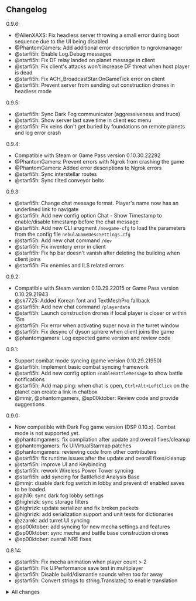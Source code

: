 ## Changelog

0.9.6:
- @AlienXAXS: Fix headless server throwing a small error during boot sequence due to the UI being disabled
- @PhantomGamers: Add additional error description to ngrokmanager
- @starfi5h: Enable Log.Debug messages
- @starfi5h: Fix DF relay landed on planet message in client
- @starfi5h: Fix client's attacks won't increase DF threat when host player is dead
- @starfi5h: Fix ACH_BroadcastStar.OnGameTick error on client
- @starfi5h: Prevent server from sending out construction drones in headless mode

0.9.5:
- @starfi5h: Sync Dark Fog communicator (aggressiveness and truce)
- @starfi5h: Show server last save time in client esc menu
- @starfi5h: Fix veins don't get buried by foundations on remote planets and log error crash

0.9.4:
- Compatible with Steam or Game Pass version 0.10.30.22292
- @PhantomGamers: Prevent errors with Ngrok from crashing the game
- @PhantomGamers: Added error descriptions to Ngrok errors
- @starfi5h: Sync interstellar routes
- @starfi5h: Sync tilted conveyor belts

0.9.3:
- @starfi5h: Change chat message format. Player's name now has an underlined link to navigate
- @starfi5h: Add new config option Chat - Show Timestamp to enable/disable timestamp before the chat message
- @starfi5h: Add new CLI arugment `/newgame-cfg` to load the parameters from the config file `nebulaGameDescSettings.cfg`
- @starfi5h: Add new chat command `/dev`
- @starfi5h: Fix inventory error in client
- @starfi5h: Fix hp bar doesn't vanish after deleting the building when client joins
- @starfi5h: Fix enemies and ILS related errors

0.9.2:
- Compatible with Steam version 0.10.29.22015 or Game Pass version 0.10.29.21943
- @sk7725: Added Korean font and TextMeshPro fallback
- @starfi5h: Add new chat command `/playerdata`
- @starfi5h: Launch construction drones if local player is closer or within 15m
- @starfi5h: Fix error when activating super nova in the turret window
- @starfi5h: Fix desync of dyson sphere when client joins the game
- @phantomgamers: Log expected game version and review code

0.9.1:
- Support combat mode syncing (game version 0.10.29.21950)  
- @starfi5h: Implement basic combat syncing framework
- @starfi5h: Add new config option `EnableBattleMessage` to show battle notifications
- @starfi5h: Add map ping: when chat is open, `Ctrl+Alt+LeftClick` on the planet can create a link in chatbox
- @mmjr, @phantomgamers, @sp00ktober: Review code and provide suggestions

0.9.0:
- Now compatible with Dark Fog game version (DSP 0.10.x). Combat mode is not supported yet.
- @phantomgamers: fix compilation after update and overall fixes/cleanup
- @phantomgamers: fix UIVirtualStarmap patches
- @phantomgamers: reviewing code from other contributers
- @starfi5h: fix runtime issues after the update and overall fixes/cleanup
- @starfi5h: improve UI and Keybinding
- @starfi5h: rework Wireless Power Tower syncing
- @starfi5h: add syncing for Battlefield Analysis Base
- @mmjr: disable dark fog switch in lobby and prevent df enabled saves to be loaded.
- @ajh16: sync dark fog lobby settings
- @highrizk: sync storage filters
- @highrizk: update serializer and fix broken packets
- @highrizk: add serialization support and unit tests for dictionaries
- @zzarek: add turret UI syncing
- @sp00ktober: add syncing for new mecha settings and features
- @sp00ktober: sync mecha and battle base construction drones
- @sp00ktober: overall NRE fixes

0.8.14:
- @starfi5h: Fix mecha animation when player count > 2  
- @starfi5h: Fix UIPerformance save test in multiplayer  
- @starfi5h: Disable build/dismantle sounds when too far away  
- @starfi5h: Convert strings to string.Translate() to enable translation  

<details>
<summary>All changes</summary>

0.8.13:

- @starfi5h: Fix compilation with 0.9.27.15466  
- @starfi5h: Add -newgame launch option for dedicated server   

0.8.12:

- @PhantomGamers: Remove exe targeting to support game pass version  
- @starfi5h: Fix errors about logistic bots  
- @starfi5h: Add -load-latest launch option for dedicated server  

0.8.11:

- @starfi5h: Added support for DSP 0.9.27 along with syncing for the new logistics distribution system
- @starfi5h: Optimized network traffic
- @starfi5h: Dedicated servers will now save when gracefully exited (ctrl+c on the console window)
- @starfi5h: Fix error when sail capacity increases in dedicated server

0.8.10:

- @starfi5h: Fix compilation with 0.9.26.13034
- @starfi5h: Fix a bug that makes advance miner power usage abnormal
- @starfi5h: Add new chat settings NotificationDuration

0.8.9:

- @PhantomGamers: Fixed compilation with 0.9.26
- @starfi5h: Added syncing of all of the new Sandbox features introduced in 0.9.26
- @starfi5h: Fixed bug that caused the host to sink into the ground
- @starfi5h: Increased connection timeout to prevent issues with higher latency connections

0.8.8:

- @starfi5h: Added RemoteAccessPassword setting for servers so that users can authenticate to use admin commands
- @starfi5h: Fixed bugs related to headless servers
- @starfi5h: Chat now stores past commands, accessible with the up and down arrow keys
- @PhantomGamers: Fixed white window popping up while headless server is running
- @starfi5h: Added syncing for Logistic Station names
- @starfi5h: Fixed bug that allowed clients to reduce ILS warp distance below their minimum value
- @starfi5h: Added syncing for Mecha energy production and consumption stats
- @starfi5h: Made it so new clients now join the game with full energy and some warpers if the tech is unlocked
- @starfi5h: Fixed bug when running GalacticScale that caused clients to sink into the ground
- @starfi5h: Removed IP addresses from log output

0.8.7:

- @mmjr-x: Add Upnp/pmp support
- @mmjr-x: Add Ngrok support
- @mmjr-x: Add server password support
- @PhantomGamers: Add Discord rich presence support
- @PhantomGamers: Fix error when unable to obtain documents folder
- @starfish: Add headless server support
- @starfish: Add player connect/disconnect message (can be disabled in config)
- @starfish: Fix NRE when loading a gas giant. Fix planet type mismatch caused by older saves.

0.8.6:

- @starfish: Bugfix regarding NRE exception in UpdateDirtyMeshes()
- @starfish: Bugfix desync issues regarding ILS and PLS
- @starfish: Add milestone syncing
- @sp00ktober: Add gracefull error messages regarding broken traffic monitors and broken compression of factory data
- @sp00ktober: Add a reconnect command to the chat for easy and fast reconnection of clients

0.8.5:

- @starfish: Add Dyson Sphere color syncing
- @starfish: Add syncing for fast insert / fast take out of items to / from buildings
- @starfish: Add syncing for fractionator and power generator product
- @starfish: Save game to Last Quit when exiting multiplayer game.
- @starfish: Fix a bug that would lead to an inserter's filter to not set correctly
- @starfish: Fix planet terrain not synced when client loads a factory.
- @starfish: Fix trash item count incorrect when item count > 256.
- @sp00ktober: UI adjustments to account for the game update
- @sp00ktober: Disable metadata upgrades for clients in tech tree
- @sp00ktober: Add syncing for fast insert / fast take out of items to / from belts

0.8.4:

- @kremnev8: add two new events to Nebula API
- @starfish: fixed issue where client would sometimes be unable to load in while using GalacticScale
- @starfish: custom planet and star names now show up in lobby (not while GalacticScale is active)
- @starfi5h: show correct resource amount in UIPlanetDetail
- @starfi5h: show custom planet and star names in lobby screen
- @starfi5h: the selected starting planet name will now show on the lobby screen
- @starfi5h: fixed issue where the nametag on the minimap wouldn't show up for a client that rejoined

0.8.3:

- @kremnev8: improved ingame chat
- @starfish: added compatibility with BulletTime which enables fluent loading times on Planet and System arrival
- @starfish: bugfix regarding too large dyson sphere data
- @starfish: bugfix regarding reloading of dyson sphere
- @starfish: improved loading of solar systems, this now runs on its own thread
- @starfish: developer commands can now be executed from the ingame chat (using /xconsole [command] )
- @sp00ktober: added tooltips to the Nebula settings
- @sp00ktober: added setting to prevent `System.ObjectDisposedException` errors resulting in random client disconnect
- @sp00ktober: added code to handle IndexOutOfBounds errors when importing PlanetFactory data (very rare issue)
- @sp00ktober: fixed wrong array size for storage and slots in ILS
- @sp00ktober: added minimap indicator for other players positions (on the same planet)
- @sp00ktober: added chat command to list planets in a system
- @sp00ktober: added chat command to navigate to star, planet or player by name or id

0.8.2:

- @kremnev8: fix issue with EmojiDataManager when a save was loaded multiple times in a row.

0.8.1:

- @starfish: Add copy&close error button
- @starfish: bugfixes regarding dyson sphere editor
- @starfish: bugfix regarding item refund in matrix labs
- @starfish: bugfix regarding the ILS UI
- @starfish: bugfix regarding placement of spraycoaters, traffic monitors and inserters
- @starfish: bugfix regarding drone and ship counts in stations
- @PhantomGamers, @sp00ktober: adjust TCP fragment size for faster data transmission
- @sp00ktober: bugfix regarding players getting stuck with the "player joining" message
- @sp00ktober: bugfix regarding wrong mecha color until hitting "apply" in mecha editor
- @sp00ktober: bugfix regarding ILS ship rendering clientside
- @sp00ktober: add optional soil syncing
- @sp00ktober: add syncing of mecha editor state and items
- @mattsemar, @kremnev8: add in-game chat functionality with commands (open with `Alt` + `~` by default)

0.8.0:

- Now compatible with DSP 0.9.24
- @starfish: Refactoring of the ILS UI making it more stable and accurate
- @starfish: Update Dyson Sphere syncing to match the new features of the game update
- @starfish: Add UPS syncing to the game making the overall game state more accurate
- @starfish: Updates for the proliferator and advanced miner
- @starfish: Bugfix for wrong objId
- @sp00ktober: Rework ILS ship rendering to be more accurate for clients
- @sp00ktober: Rework ILS item adding (into stations) to be more accurate for clients
- @sp00ktober: Bugfixes related to belts placed with a filter set
- @sp00ktober: Add syncing of MechaAppearance
- @sp00ktober: Fixed a bug that would lock the host with the "player joining" message when multiple clients try to join at the same time

0.7.10:

- @starfish: Added WarningSystem syncing
- @PhantomGamers: Fixed case of NRE when arriving on another planet
- @PhantomGamers: Fixed issue where Universe Exploration tech would break while in a multiplayer game

0.7.9:

- @sp00ktober: gracefully tell older nebula versions that there is a mod version missmatch.
- @sp00ktober: fix planet detail ui stuck in lobby mode while in game.
- @starfish: fix jaggy remote player movement

0.7.8:

- @sp00ktober: Added Lobby feature where you can preview solar systems and choose your birth planet.

0.7.7:

- @starfi5h, @PhantomGamers: Fixed issue where research removed by clients would not be synced.

0.7.6:

- @starfi5h: Added syncing of ray receiver output
- @starfi5h: Fixed lighting of remote players
- @starfi5h: Fixed clients receiving duplicate items when cancelling manual research

0.7.5:

- @sp00ktober: Fixed error caused by warning system introduced in previous update
- @PhantomGamers: Fixed compatibility with DSP 0.8.23.9989

0.7.4:

- @sp00ktober: adjusted mod to be compatible with game version 0.8.23

0.7.3:

- @PhantomGamers: Fixed error when upgrading blueprint previews.
- @sp00ktober: Added hotfix to prevent error caused by ILS ships

0.7.2:

- @sp00ktober: Fixed issue where the host would render buildings placed by players on other planets on his current planet.

0.7.1:

- @starfi5h: Fixed research desync issues
- @sp00ktober: Fixed error when client upgrades buildings on different planet from the host.
- @PhantomGamers: Fixed compatibility with DSP 0.8.22.9331+

0.7.0:

- @phantomgamers: Fixed instance where error would trigger by loading saves made on earlier Nebula versions. **WARNING: All previous client inventory and position data will be lost!** (should be for the last time!)
- @phantomgamers: Fixed error that was triggered by the client loading a planet after traveling to a different planetary system
- @phantomgamers: Fixed error that was triggered by the client warping outside of a planetary system
- @starfi5h: Added syncing of solar sails and rockets when client does not have the planet they originated from loaded.
- @sp00ktober: Implemented smooth loading of factories for clients (fixed clients phasing through planet when flying too fast)

0.6.2:

- Fixed error when loading saves that were created before 0.6.0. **WARNING: All previous client inventory and position data will be lost!**
- Improved compatibility with GigaStations mod (thanks to @kremnev8)
- Removed extraneous dlls that were mistakenly included in the previous release
- Now supports DSP version 0.8.22.8915+ (thanks to @starfi5h!)

0.6.1:

- Fixed statistics syncing (thanks to @starfi5h)
- Fixed audio playing for all players when pasting building settings and warping (thanks to @starfi5h)
- Added syncing for footstep and landing sounds (thanks to @starfi5h)

0.6.0:

- Fixed cases where a multiplayer session could hang on the player joining screen.
- Fixed issue where foundations built by clients would not sync to other clients.
- Fixed issue where the user would not be informed if they were kicked due to a mod mismatch.
- Enabled pausing in Multiplayer when no clients are connected. (thanks to @starfi5h)
- Now supports DSP version 0.8.21.8562+ (also thanks to @starfi5h!)
- Mecha color configuration has been removed from the options in favor of the new option in the Mecha panel

0.5.0:

- Added API that enables other mods to sync over multiplayer! (Big thanks to @kremnev8!)
- Fixed a bug that caused sorters to break when a client built a belt under preexisting sorters.
- Fixed a bug that resulted in the client getting an error after disconnecting from a game that the host left.
- Refactored session architecture (big changes to codebase but should be seamless to users)

0.4.0:

- Nebula now supports DSP version 0.8.20.7962+

0.3.1:

- Fixed issue where if client didn't have enough items to upgrade, the buildings would still be upgraded for the host.
- Clients will now retain their detail display settings between sessions (e.g. power grid visibility) (thanks to @Needix)
- Fixed issue where players would be able to construct buildings made with blueprints even if they did not have the required items.
- Fixed miscellaneous issues related to ILS ship movement
- Fixed error related to host building foundations while on a different planet from the client

0.3.0:

- Added support for blueprint update (0.8.x)
- Improved player name tag rendering
- Fixed newly introduced multithread issues

0.2.0:

- initial release on thunderstore

</details>

